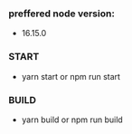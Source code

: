 ### preffered node version:
 - 16.15.0

### START
- yarn start or npm run start

### BUILD
- yarn build or npm run build